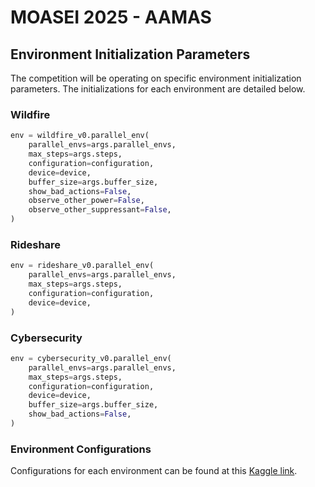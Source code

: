 # MOASEI 2025 - AAMAS

## Environment Initialization Parameters

The competition will be operating on specific environment initialization parameters. The initializations for each environment are detailed below.

### Wildfire
```python
env = wildfire_v0.parallel_env(
    parallel_envs=args.parallel_envs,
    max_steps=args.steps,
    configuration=configuration,
    device=device,
    buffer_size=args.buffer_size,
    show_bad_actions=False,
    observe_other_power=False,
    observe_other_suppressant=False,
)
```

### Rideshare
```python
env = rideshare_v0.parallel_env(
    parallel_envs=args.parallel_envs,
    max_steps=args.steps,
    configuration=configuration,
    device=device,
)
```

### Cybersecurity
```python
env = cybersecurity_v0.parallel_env(
    parallel_envs=args.parallel_envs,
    max_steps=args.steps,
    configuration=configuration,
    device=device,
    buffer_size=args.buffer_size,
    show_bad_actions=False,
)
```

### Environment Configurations

Configurations for each environment can be found at this [Kaggle link]().
